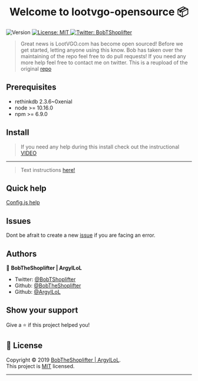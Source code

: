 <h1 align="center">Welcome to lootvgo-opensource 📦</h1>
<p>
  <img alt="Version" src="https://img.shields.io/badge/version-1.0.1-blue.svg?cacheSeconds=2592000" />
  <a href="https://github.com/ArgylLoL/lootvgo-opensource/blob/master/LICENSE">
    <img alt="License: MIT" src="https://img.shields.io/badge/License-MIT-yellow.svg" target="_blank" />
  </a>
  <a href="https://twitter.com/BobTShoplifter">
    <img alt="Twitter: BobTShoplifter" src="https://img.shields.io/twitter/follow/BobTShoplifter.svg?style=social" target="_blank" />
  </a>
</p>


> Great news is LootVGO.com has become open sourced! Before we get started, letting anyone using this know. Bob has taken over the maintaining of the repo feel free to do pull requests! If you need any more help feel free to contact me on twitter. This is a reupload of the original [repo](https://github.com/ArgylLoL/lootvgo-opensource/)

## Prerequisites

* rethinkdb 2.3.6~0xenial
* node >= 10.16.0
* npm >= 6.9.0

## Install

> If you need any help during this install check out the instructional [VIDEO](https://youtube.com)
***
> Text instructions [here!](https://github.com/BobTheShoplifter/lootvgo-opensource/blob/master/instructions.md)

## Quick help

[Config.js help](https://github.com/BobTheShoplifter/lootvgo-opensource/blob/master/backend/confighelp.md)

## Issues

Dont be afrait to create a new [issue](https://github.com/BobTheShoplifter/lootvgo-opensource/issues/new) if you are facing an error.

## Authors

👤 **BobTheShoplifter | ArgylLoL**

* Twitter: [@BobTShoplifter](https://twitter.com/BobTShoplifter)
* Github: [@BobTheShoplifter](https://github.com/BobTheShoplifter)
* Github: [@ArgylLoL](https://github.com/ArgylLoL)

## Show your support

Give a ⭐️ if this project helped you!

## 📝 License

Copyright © 2019 [BobTheShoplifter | ArgylLoL](https://github.com/BobTheShoplifter).<br />
This project is [MIT](https://github.com/ArgylLoL/lootvgo-opensource/blob/master/LICENSE) licensed.

***
